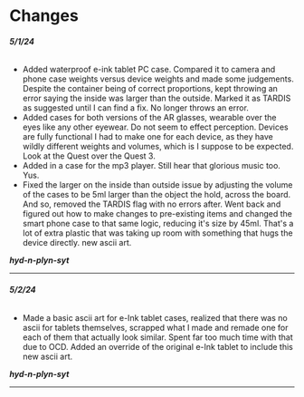 # Changes

###### **5/1/24**
- Added waterproof e-ink tablet PC case. Compared it to camera and phone case weights versus device weights and made some judgements. Despite the container being of correct proportions, kept throwing an error saying the inside was larger than the outside. Marked it as TARDIS as suggested until I can find a fix. No longer throws an error. 
- Added cases for both versions of the AR glasses, wearable over the eyes like any other eyewear. Do not seem to effect perception. Devices are fully functional I had to make one for each device, as they have wildly different weights and volumes, which is I suppose to be expected. Look at the Quest over the Quest 3.
- Added in a case for the mp3 player. Still hear that glorious music too. Yus.
- Fixed the larger on the inside than outside issue by adjusting the volume of the cases to be 5ml larger than the object the hold, across the board. And so, removed the TARDIS flag with no errors after. Went back and figured out how to make changes to pre-existing items and changed the smart phone case to that same logic, reducing it's size by 45ml. That's a lot of extra plastic that was taking up room with something that hugs the device directly.
new ascii art.

***hyd-n-plyn-syt***

------------------------
###### **5/2/24**
- Made a basic ascii art for e-Ink tablet cases, realized that there was no ascii for tablets themselves, scrapped what I made and remade one for each of them that actually look similar. Spent far too much time with that due to OCD. Added an override of the original e-Ink tablet to include this new ascii art.

***hyd-n-plyn-syt***

------------------------
